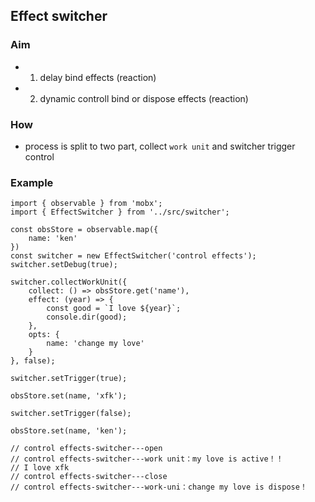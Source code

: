 ## Effect switcher

### Aim
 *  1. delay bind effects (reaction)
 *  2. dynamic controll bind or dispose effects (reaction)

### How

* process is split to two part, collect `work unit` and switcher trigger control

### Example
``` 
import { observable } from 'mobx';
import { EffectSwitcher } from '../src/switcher';

const obsStore = observable.map({
    name: 'ken'
})
const switcher = new EffectSwitcher('control effects');
switcher.setDebug(true);

switcher.collectWorkUnit({
    collect: () => obsStore.get('name'),
    effect: (year) => {
        const good = `I love ${year}`;
        console.dir(good);
    },
    opts: {
        name: 'change my love'
    }
}, false);

switcher.setTrigger(true);

obsStore.set(name, 'xfk');

switcher.setTrigger(false);

obsStore.set(name, 'ken');

// control effects-switcher---open
// control effects-switcher---work unit：my love is active！！
// I love xfk
// control effects-switcher---close
// control effects-switcher---work-uni：change my love is dispose！

```

